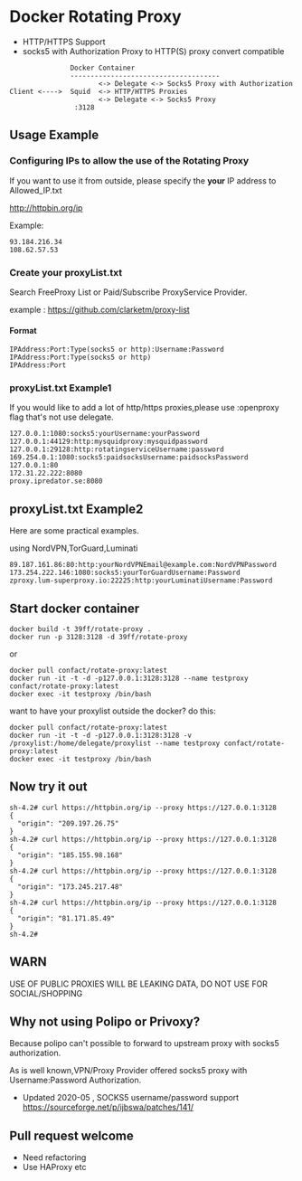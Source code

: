 # Docker Rotating Proxy
- HTTP/HTTPS Support
-  socks5 with Authorization Proxy to HTTP(S) proxy convert compatible

```
               Docker Container
               -------------------------------------
                      <-> Delegate <-> Socks5 Proxy with Authorization
Client <---->  Squid  <-> HTTP/HTTPS Proxies
                      <-> Delegate <-> Socks5 Proxy
                :3128
```


## Usage Example

### Configuring IPs to allow the use of the Rotating Proxy
If you want to use it from outside, please specify the **your** IP address to Allowed_IP.txt

http://httpbin.org/ip

Example:
```
93.184.216.34
108.62.57.53
```

### Create your proxyList.txt
Search FreeProxy List or Paid/Subscribe ProxyService Provider.

example : https://github.com/clarketm/proxy-list

#### Format
```
IPAddress:Port:Type(socks5 or http):Username:Password
IPAddress:Port:Type(socks5 or http)
IPAddress:Port
```

### proxyList.txt Example1
If you would like to add a lot of http/https proxies,please use :openproxy flag that's not use delegate.

```
127.0.0.1:1080:socks5:yourUsername:yourPassword
127.0.0.1:44129:http:mysquidproxy:mysquidpassword
127.0.0.1:29128:http:rotatingserviceUsername:password
169.254.0.1:1080:socks5:paidsocksUsername:paidsocksPassword
127.0.0.1:80
172.31.22.222:8080
proxy.ipredator.se:8080
```

## proxyList.txt Example2
Here are some practical examples.

using NordVPN,TorGuard,Luminati

```
89.187.161.86:80:http:yourNordVPNEmail@example.com:NordVPNPassword
173.254.222.146:1080:socks5:yourTorGuardUsername:Password
zproxy.lum-superproxy.io:22225:http:yourLuminatiUsername:Password
```



## Start docker container

```
docker build -t 39ff/rotate-proxy .
docker run -p 3128:3128 -d 39ff/rotate-proxy
```

or 
```
docker pull confact/rotate-proxy:latest
docker run -it -t -d -p127.0.0.1:3128:3128 --name testproxy confact/rotate-proxy:latest
docker exec -it testproxy /bin/bash
```

want to have your proxylist outside the docker? do this:
```
docker pull confact/rotate-proxy:latest
docker run -it -t -d -p127.0.0.1:3128:3128 -v /proxylist:/home/delegate/proxylist --name testproxy confact/rotate-proxy:latest
docker exec -it testproxy /bin/bash
```




## Now try it out
```
sh-4.2# curl https://httpbin.org/ip --proxy https://127.0.0.1:3128
{
  "origin": "209.197.26.75"
}
sh-4.2# curl https://httpbin.org/ip --proxy https://127.0.0.1:3128
{
  "origin": "185.155.98.168"
}
sh-4.2# curl https://httpbin.org/ip --proxy https://127.0.0.1:3128
{
  "origin": "173.245.217.48"
}
sh-4.2# curl https://httpbin.org/ip --proxy https://127.0.0.1:3128
{
  "origin": "81.171.85.49"
}
sh-4.2# 
```

## WARN
USE OF PUBLIC PROXIES WILL BE LEAKING DATA, DO NOT USE FOR SOCIAL/SHOPPING


## Why not using Polipo or Privoxy?
Because polipo can't possible to forward to upstream proxy with socks5 authorization.

As is well known,VPN/Proxy Provider offered socks5 proxy with Username:Password Authorization.

- Updated 2020-05 , SOCKS5 username/password support https://sourceforge.net/p/ijbswa/patches/141/

## Pull request welcome
- Need refactoring
- Use HAProxy etc
